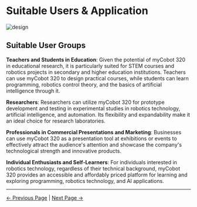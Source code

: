 # Suitable Users & Application

<img src="../../resources/1-ProductIntroduction/1-1.1-banner.png" alt="design" />

## Suitable User Groups

**Teachers and Students in Education**: Given the potential of myCobot 320 in educational research, it is particularly suited for STEM courses and robotics projects in secondary and higher education institutions. Teachers can use myCobot 320 to design practical courses, while students can learn programming, robotics control theory, and the basics of artificial intelligence through it.

**Researchers**: Researchers can utilize myCobot 320 for prototype development and testing in experimental studies in robotics technology, artificial intelligence, and automation. Its flexibility and expandability make it an ideal choice for research laboratories.

**Professionals in Commercial Presentations and Marketing**: Businesses can use myCobot 320 as a presentation tool at exhibitions or events to effectively attract the audience's attention and showcase the company's technological strength and innovative products.

**Individual Enthusiasts and Self-Learners**: For individuals interested in robotics technology, regardless of their technical background, myCobot 320 provides an accessible and affordably priced platform for learning and exploring programming, robotics technology, and AI applications.





----
[← Previous Page](../../myCobot320-docs/1-ProductIntroduction/1.1-DesignPhilosophy.md) | [Next Page →](../../myCobot320-docs/1-ProductIntroduction/1.3-ApplicationScenario.md)
